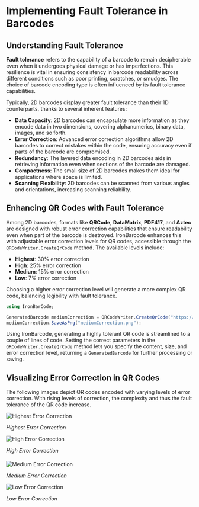# Implementing Fault Tolerance in Barcodes

## Understanding Fault Tolerance

**Fault tolerance** refers to the capability of a barcode to remain decipherable even when it undergoes physical damage or has imperfections. This resilience is vital in ensuring consistency in barcode readability across different conditions such as poor printing, scratches, or smudges. The choice of barcode encoding type is often influenced by its fault tolerance capabilities.

Typically, 2D barcodes display greater fault tolerance than their 1D counterparts, thanks to several inherent features:

- **Data Capacity**: 2D barcodes can encapsulate more information as they encode data in two dimensions, covering alphanumerics, binary data, images, and so forth.
- **Error Correction**: Advanced error correction algorithms allow 2D barcodes to correct mistakes within the code, ensuring accuracy even if parts of the barcode are compromised.
- **Redundancy**: The layered data encoding in 2D barcodes aids in retrieving information even when sections of the barcode are damaged.
- **Compactness**: The small size of 2D barcodes makes them ideal for applications where space is limited.
- **Scanning Flexibility**: 2D barcodes can be scanned from various angles and orientations, increasing scanning reliability.


## Enhancing QR Codes with Fault Tolerance

Among 2D barcodes, formats like **QRCode**, **DataMatrix**, **PDF417**, and **Aztec** are designed with robust error correction capabilities that ensure readability even when part of the barcode is destroyed. IronBarcode enhances this with adjustable error correction levels for QR codes, accessible through the `QRCodeWriter.CreateQrCode` method. The available levels include:

- **Highest**: 30% error correction
- **High**: 25% error correction
- **Medium**: 15% error correction
- **Low**: 7% error correction

Choosing a higher error correction level will generate a more complex QR code, balancing legibility with fault tolerance.

```cs
using IronBarCode;

GeneratedBarcode mediumCorrection = QRCodeWriter.CreateQrCode("https://ironsoftware.com/csharp/barcode/", 500, QRCodeWriter.QrErrorCorrectionLevel.Medium);
mediumCorrection.SaveAsPng("mediumCorrection.png");
```

Using IronBarcode, generating a highly tolerant QR code is streamlined to a couple of lines of code. Setting the correct parameters in the `QRCodeWriter.CreateQrCode` method lets you specify the content, size, and error correction level, returning a `GeneratedBarcode` for further processing or saving.

## Visualizing Error Correction in QR Codes

The following images depict QR codes encoded with varying levels of error correction. With rising levels of correction, the complexity and thus the fault tolerance of the QR code increase.

<div class="competitors-section__wrapper-even-1">
    <div class="competitors__card" style="width: 45%;">
        <img src="https://ironsoftware.com/static-assets/barcode/how-to/fault-tolerance/highest-correction.png" alt="Highest Error Correction" class="img-responsive add-shadow">
        <p class="competitors__download-link" style="color: #181818; font-style: italic;">Highest Error Correction</p>
    </div>
    <div class="competitors__card" style="width: 45%;">
        <img src="https://ironsoftware.com/static-assets/barcode/how-to/fault-tolerance/high-correction.png" alt="High Error Correction" class="img-responsive add-shadow">
        <p class="competitors__download-link" style="color: #181818; font-style: italic; margin-bottom: 20px;">High Error Correction</p>
    </div>
</div>

<div class="competitors-section__wrapper-even-1">
    <div class="competitors__card" style="width: 45%;">
        <img src="https://ironsoftware.com/static-assets/barcode/how-to/fault-tolerance/medium-correction.png" alt="Medium Error Correction" class="img-responsive add-shadow">
        <p class="competitors__download-link" style="color: #181818; font-style: italic;">Medium Error Correction</p>
    </div>
    <div class="competitors__card" style="width: 45%;">
        <img src="https://ironsoftware.com/static-assets/barcode/how-to/fault-tolerance/low-correction.png" alt="Low Error Correction" class="img-responsive add-shadow">
        <p class="competitors__download-link" style="color: #181818; font-style: italic;">Low Error Correction</p>
    </div>
</div>